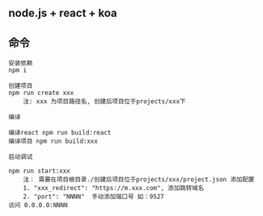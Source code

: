 ## node.js + react + koa
## 命令
    安装依赖
    npm i

    创建项目
    npm run create xxx
        注: xxx 为项目路径名, 创建后项目位于projects/xxx下

    编译

    编译react npm run build:react
    编译项目 npm run build:xxx

    启动调试

    npm run start:xxx
        注： 需要在项目根目录./创建后项目位于projects/xxx/project.json 添加配置
        1. "xxx_redirect": "https://m.xxx.com", 添加跳转域名
        2. "port": "NNNN"  手动添加端口号 如：9527
    访问 0.0.0.0:NNNN